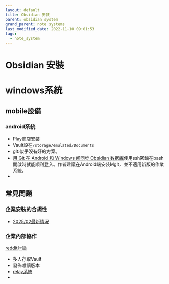 ```yaml
---
layout: default
title: Obsidian 安裝
parent: obsidian system
grand_parent: note systems
last_modified_date: 2022-11-10 09:01:53
tags:
  - note_system
---
```

# Obsidian 安裝

# windows系統

## mobile設備

### android系統
- Play商店安裝
- Vault設在`/storage/emulated/Documents`
- git:似乎沒有好的方案。
 - [用 Git 在 Android 和 Windows 间同步 Obsidian 数据库](https://sspai.com/post/68989)使用ssh密鑰在bash開啟時就能順利登入。作者建議在Android端安裝Mgit，並不適用新版的作業系統。
- 
## 常見問題

### 企業安裝的合規性

- [2025/02最新情況](https://jdev.tw/blog/8646/obsidian-free-for-work)

### 企業內部協作

[reddit討論](https://www.reddit.com/r/ObsidianMD/comments/19c8ueb/obsidian_for_enterprise_knowledge_management/?tl=zh-hant)
- 多人存取Vault
- 發佈唯讀版本
- [relay系統](https://relay.md/)
-